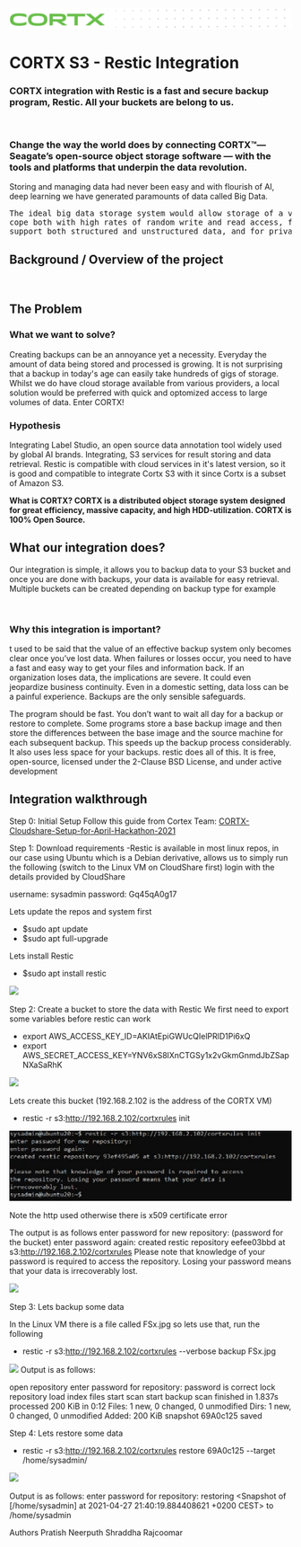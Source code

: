 <img src="https://github.com/Seagate/cortx/blob/main/doc/images/cortx-logo.png">

# CORTX S3 - Restic Integration

### CORTX integration with Restic is a fast and secure backup program, Restic. All your buckets are belong to us. 

<img src="">

### Change the way the world does by connecting CORTX™— Seagate’s open-source object storage software — with the tools and platforms that underpin the data revolution.

Storing and managing data had never been easy and with flourish of AI, deep learning we have generated paramounts of data called Big Data.

<pre>
The ideal big data storage system would allow storage of a virtually unlimited amount of data, 
cope both with high rates of random write and read access, flexibly and efficiently deal with a range of different data models, 
support both structured and unstructured data, and for privacy reasons, only work on encrypted data. Obviously, all these needs cannot be fully satisfied.
</pre>
 
## Background / Overview of the project
<img src="">

## The Problem

### What we want to solve?
Creating backups can be an annoyance yet a necessity. Everyday the amount of data being stored and processed is growing. It is not surprising that a backup in today's age can easily take hundreds of gigs of storage. Whilst we do have cloud storage available from various providers, a local solution would be preferred with quick and optomized access to large volumes of data. Enter CORTX!

### Hypothesis
Integrating Label Studio, an open source data annotation tool widely used by global AI brands. Integrating, S3 services for result storing and data retrieval. Restic is compatible with cloud services in it's latest version, so it is good and compatible to integrate Cortx S3 with it since Cortx is a subset of Amazon S3.

<b> What is CORTX? CORTX is a distributed object storage system designed for great efficiency, massive capacity, and high HDD-utilization. CORTX is 100% Open Source. </b>

## What our integration does?

Our integration is simple, it allows you to backup data to your S3 bucket and once you are done with backups, your data is available for easy retrieval. Multiple buckets can be created depending on backup type for example

<img src="">

### Why this integration is important?

t used to be said that the value of an effective backup system only becomes clear once you’ve lost data. When failures or losses occur, you need to have a fast and easy way to get your files and information back. If an organization loses data, the implications are severe. It could even jeopardize business continuity. Even in a domestic setting, data loss can be a painful experience. Backups are the only sensible safeguards. 

The program should be fast. You don’t want to wait all day for a backup or restore to complete. Some programs store a base backup image and then store the differences between the base image and the source machine for each subsequent backup. This speeds up the backup process considerably. It also uses less space for your backups. restic does all of this. It is free, open-source, licensed under the 2-Clause BSD License, and under active development

## Integration walkthrough
Step 0: Initial Setup
Follow this guide from Cortex Team:
<a href="https://github.com/Seagate/cortx/wiki/CORTX-Cloudshare-Setup-for-April-Hackathon-2021">CORTX-Cloudshare-Setup-for-April-Hackathon-2021</a>

Step 1: Download requirements
-Restic is available in most linux repos, in our case using Ubuntu which is a Debian derivative, allows us to simply run the following (switch to the Linux VM on CloudShare first) login with the details provided by CloudShare

username: sysadmin
password: Gq45qA0g17

Lets update the repos and system first
-  $sudo apt update
-  $sudo apt full-upgrade

Lets install Restic
-  $sudo apt install restic

<img src="https://github.com/kyroninja/cortx/blob/main/doc/integrations/restic/install_restic.png">

Step 2: Create a bucket to store the data with Restic
We first need to export some variables before restic can work
- export AWS_ACCESS_KEY_ID=AKIAtEpiGWUcQIelPRlD1Pi6xQ
- export AWS_SECRET_ACCESS_KEY=YNV6xS8lXnCTGSy1x2vGkmGnmdJbZSapNXaSaRhK

<img src="https://github.com/kyroninja/cortx/blob/main/doc/integrations/restic/export_s3_cred.png">

Lets create this bucket (192.168.2.102 is the address of the CORTX VM)
- restic -r s3:http://192.168.2.102/cortxrules init

<img src="doc/integrations/restic/creatae_bucket_repo.png">

Note the http used otherwise there is x509 certificate error

The output is as follows
enter password for new repository: (password for the bucket)
enter password again:
created restic repository eefee03bbd at s3:http://192.168.2.102/cortxrules
Please note that knowledge of your password is required to access the repository. Losing your password means that your data is irrecoverably lost.

<img src="https://github.com/kyroninja/cortx/blob/main/doc/integrations/restic/cyber_duck.png">

Step 3: Lets backup some data

In the Linux VM there is a file called FSx.jpg so lets use that, run the following
- restic -r s3:http://192.168.2.102/cortxrules --verbose backup FSx.jpg

<img src="https://github.com/kyroninja/cortx/blob/main/doc/integrations/restic/list_backup_file.png">
Output is as follows:

open repository
enter password for repository:
password is correct
lock repository
load index files
start scan
start backup
scan finished in 1.837s
processed 200 KiB in 0:12
Files:        1 new,     0 changed,     0 unmodified
Dirs:         1 new,     0 changed,     0 unmodified
Added:      200 KiB
snapshot 69A0c125 saved

Step 4: Lets restore some data
- restic -r s3:http://192.168.2.102/cortxrules restore 69A0c125 --target /home/sysadmin/

<img src="https://github.com/kyroninja/cortx/blob/main/doc/integrations/restic/delete_restore_file.png">

Output is as follows:
enter password for repository:
restoring <Snapshot of [/home/sysadmin] at 2021-04-27 21:40:19.884408621 +0200 CEST> to /home/sysadmin

Authors
Pratish Neerputh
Shraddha Rajcoomar